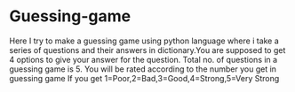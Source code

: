 # Guessing-game
Here I try to make a guessing game using python language where i take a series of questions and their answers in dictionary.You are supposed to get 4 options to give your answer for the question.
Total no. of questions in a guessing game is 5. 
You will be rated according to the number you get in guessing game
If you get 1=Poor,2=Bad,3=Good,4=Strong,5=Very Strong



